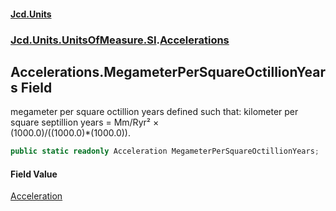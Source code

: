 #### [Jcd.Units](index.md 'index')
### [Jcd.Units.UnitsOfMeasure.SI](Jcd.Units.UnitsOfMeasure.SI.md 'Jcd.Units.UnitsOfMeasure.SI').[Accelerations](Accelerations.md 'Jcd.Units.UnitsOfMeasure.SI.Accelerations')

## Accelerations.MegameterPerSquareOctillionYears Field

megameter per square octillion years defined such that: kilometer per square septillion years = Mm/Ryr² ×  
(1000.0)/((1000.0)*(1000.0)).

```csharp
public static readonly Acceleration MegameterPerSquareOctillionYears;
```

#### Field Value
[Acceleration](Acceleration.md 'Jcd.Units.UnitTypes.Acceleration')
